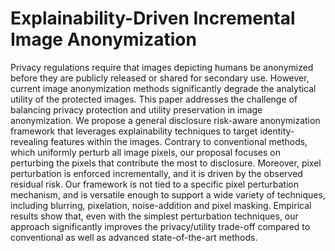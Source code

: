 # Explainability-Driven Incremental Image Anonymization

Privacy regulations require that images depicting humans be anonymized before they are publicly released or shared for secondary use. However, current image anonymization methods significantly degrade the analytical utility of the protected images. This paper addresses the challenge of balancing privacy protection and utility preservation in image anonymization. We propose a general disclosure risk-aware anonymization framework that leverages explainability techniques to target identity-revealing features within the images. Contrary to conventional methods, which uniformly perturb all image pixels, our proposal focuses on perturbing the pixels that contribute the most to disclosure. Moreover, pixel perturbation is enforced incrementally, and it is driven by the observed residual risk. Our framework is not tied to a specific pixel perturbation mechanism, and is versatile enough to support a wide variety of techniques, including blurring, pixelation, noise-addition and pixel masking. Empirical results show that, even with the simplest perturbation techniques, our approach significantly improves the privacy/utility trade-off compared to conventional as well as advanced state-of-the-art methods.
